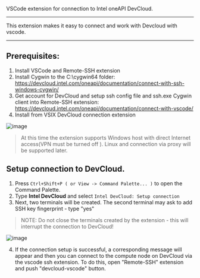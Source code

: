 VSCode extension for connection to Intel oneAPI DevCloud.

***
This extension makes it easy to connect and work with Devcloud with vscode.
***


## Prerequisites:
1. Install VSCode and Remote-SSH extension
3. Install Cygwin to the C:\cygwin64 folder: https://devcloud.intel.com/oneapi/documentation/connect-with-ssh-windows-cygwin/ 
4. Get account for DevCloud and setup ssh config file and ssh.exe Cygwin client into Remote-SSH extension: https://devcloud.intel.com/oneapi/documentation/connect-with-vscode/
5. Install from VSIX DevCloud connection extension 

![image](https://github.com/intel-innersource/frameworks.ide.vscode.extensions.oneapi-devcloud-connect/assets/40661523/76a41d80-d8d6-11eb-92f4-eb060ca845c9)



>At this time the extension supports Windows host with direct Internet access(VPN must be turned off
). Linux and connection via proxy will be supported later.

## Setup connection to DevCloud.
1. Press `Ctrl+Shift+P ( or View -> Command Palette... )` to open the Command Palette.
2. Type **Intel DevCloud** and select `Intel DevCloud: Setup connection`
3. Next, two terminals will be created. The second terminal may ask to add SSH key fingerprint - type "yes"
>NOTE: Do not close the terminals created by the extension - this will interrupt the connection to DevCloud!

![image](https://github.com/intel-innersource/frameworks.ide.vscode.extensions.oneapi-devcloud-connect/assets/40661523/fb903680-d8d8-11eb-843b-5f8a7f0290a8)


4. If the connection setup is successful, a corresponding message will appear and then you can  connect to the compute node on DevCloud via the vscode ssh extension. To do this, open "Remote-SSH" extension and push "devcloud-vscode" button.
 
